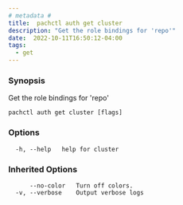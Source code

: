 ```yaml
---
# metadata # 
title:  pachctl auth get cluster
description: "Get the role bindings for 'repo'"
date:  2022-10-11T16:50:12-04:00
tags:
  - get
---
```


### Synopsis

Get the role bindings for 'repo'

```
pachctl auth get cluster [flags]
```

### Options

```
  -h, --help   help for cluster
```

### Inherited Options

```
      --no-color   Turn off colors.
  -v, --verbose    Output verbose logs
```


